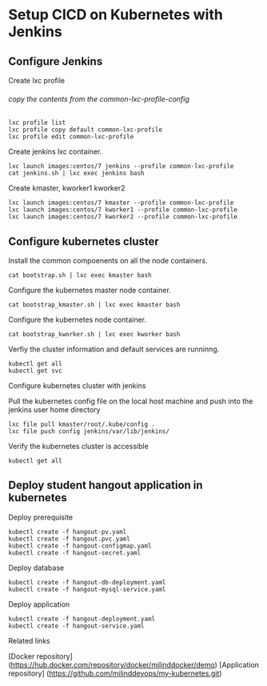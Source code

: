 # Setup CICD on Kubernetes with Jenkins

## Configure Jenkins

Create lxc profile

###### copy the contents from the common-lxc-profile-config
```
lxc profile list
lxc profile copy default common-lxc-profile
lxc profile edit common-lxc-profile
```
Create jenkins lxc container.

```
lxc launch images:centos/7 jenkins --profile common-lxc-profile
cat jenkins.sh | lxc exec jenkins bash
```

Create kmaster, kworker1 kworker2

```
lxc launch images:centos/7 kmaster --profile common-lxc-profile
lxc launch images:centos/7 kworker1 --profile common-lxc-profile
lxc launch images:centos/7 kworker2 --profile common-lxc-profile
```

## Configure kubernetes cluster

Install the common compoenents on all the node containers.
```
cat bootstrap.sh | lxc exec kmaster bash
```

Configure the kubernetes master node container.
```
cat bootstrap_kmaster.sh | lxc exec kmaster bash
```

Configure the kubernetes node container.
```
cat bootstrap_kworker.sh | lxc exec kworker bash
```

Verfiy the cluster information and default services are runninng.

```
kubectl get all
kubectl get svc
```
Configure kubernetes cluster with jenkins

Pull the kubernetes config file on the local host machine and push into the jenkins user home directory

```
lxc file pull kmaster/root/.kube/config .
lxc file push config jenkins/var/lib/jenkins/
```

Verify the kubernetes cluster is accessible

```
kubectl get all
```

## Deploy student hangout application in kubernetes

Deploy prerequisite
```
kubectl create -f hangout-pv.yaml
kubectl create -f hangout.pvc.yaml
kubectl create -f hangout-configmap.yaml
kubectl create -f hangout-secret.yaml
```

Deploy database

```
kubectl create -f hangout-db-deployment.yaml
kubectl create -f hangout-mysql-service.yaml
```

Deploy application

```
kubectl create -f hangout-deployment.yaml
kubectl create -f hangout-service.yaml
```

Related links

[Docker repository] (https://hub.docker.com/repository/docker/milinddocker/demo)
[Application repository] (https://github.com/milinddevops/my-kubernetes.git)
